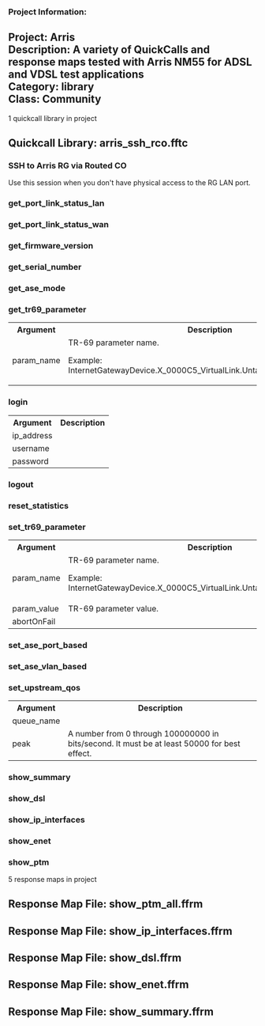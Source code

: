 ### Project Information:
Project: Arris  
Description: A variety of QuickCalls and response maps tested with Arris NM55 for ADSL and VDSL test applications  
Category: library  
Class: Community
 ----
1 quickcall library in project
## Quickcall Library: arris_ssh_rco.fftc
### SSH to Arris RG via Routed CO
Use this session when you don't have physical access to the RG LAN port.
### get_port_link_status_lan
### get_port_link_status_wan
### get_firmware_version
### get_serial_number
### get_ase_mode
### get_tr69_parameter
<table><tr><th>Argument</th><th>Description</th></tr>
<tr><td>param_name</td><td>TR-69 parameter name.

Example:
InternetGatewayDevice.X_0000C5_VirtualLink.UntaggedLanWanDropEnable</tr></td></table>

### login
<table><tr><th>Argument</th><th>Description</th></tr>
<tr><td>ip_address</td><tr></tr>
<tr><td>username</td><tr></tr>
<tr><td>password</td><tr></tr></table>

### logout
### reset_statistics
### set_tr69_parameter
<table><tr><th>Argument</th><th>Description</th></tr>
<tr><td>param_name</td><td>TR-69 parameter name.

Example:
InternetGatewayDevice.X_0000C5_VirtualLink.UntaggedLanWanDropEnable</tr></td>
<tr><td>param_value</td><td>TR-69 parameter value.</tr></td>
<tr><td>abortOnFail</td><tr></tr></table>

### set_ase_port_based
### set_ase_vlan_based
### set_upstream_qos
<table><tr><th>Argument</th><th>Description</th></tr>
<tr><td>queue_name</td><tr></tr>
<tr><td>peak</td><td>A number from 0 through 100000000 in bits/second. It must be at least 50000 for best effect.</tr></td></table>

### show_summary
### show_dsl
### show_ip_interfaces
### show_enet
### show_ptm
5 response maps in project
## Response Map File: show_ptm_all.ffrm
## Response Map File: show_ip_interfaces.ffrm
## Response Map File: show_dsl.ffrm
## Response Map File: show_enet.ffrm
## Response Map File: show_summary.ffrm